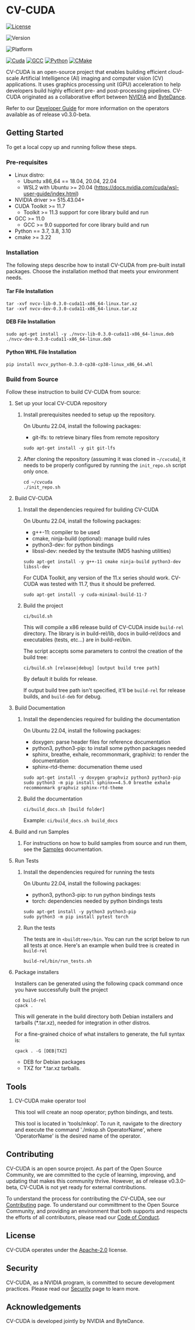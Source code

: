 # CV-CUDA

[![License](https://img.shields.io/badge/License-Apache_2.0-yellogreen.svg)](https://opensource.org/licenses/Apache-2.0)

![Version](https://img.shields.io/badge/Version-v0.3.0--beta-blue)

![Platform](https://img.shields.io/badge/Platform-linux--64_%7C_win--64_wsl2-gray)

[![Cuda](https://img.shields.io/badge/CUDA-v11.7-%2376B900?logo=nvidia)](https://developer.nvidia.com/cuda-toolkit-archive)
[![GCC](https://img.shields.io/badge/GCC-v11.0-yellow)](https://gcc.gnu.org/gcc-11/changes.html)
[![Python](https://img.shields.io/badge/python-v3.7_%7c_v3.8_%7c_v3.9_%7c_v3.10-blue?logo=python)](https://www.python.org/)
[![CMake](https://img.shields.io/badge/CMake-v3.22-%23008FBA?logo=cmake)](https://cmake.org/)

CV-CUDA is an open-source project that enables building efficient cloud-scale
Artificial Intelligence (AI) imaging and computer vision (CV) applications. It
uses graphics processing unit (GPU) acceleration to help developers build highly
efficient pre- and post-processing pipelines. CV-CUDA originated as a
collaborative effort between [NVIDIA][NVIDIA Develop] and [ByteDance][ByteDance].

Refer to our [Developer Guide](DEVELOPER_GUIDE.md) for more information on the
operators available as of release v0.3.0-beta.

## Getting Started

To get a local copy up and running follow these steps.

### Pre-requisites

- Linux distro:
  - Ubuntu x86_64 == 18.04, 20.04, 22.04
  - WSL2 with Ubuntu >= 20.04 (https://docs.nvidia.com/cuda/wsl-user-guide/index.html)
- NVIDIA driver >= 515.43.04+
- CUDA Toolkit >= 11.7
  - Toolkit >= 11.3 support for core library build and run
- GCC >= 11.0
  - GCC >= 9.0 supported for core library build and run
- Python == 3.7, 3.8, 3.10
- cmake >= 3.22

### Installation

The following steps describe how to install CV-CUDA from pre-built install
packages. Choose the installation method that meets your environment needs.

#### Tar File Installation

```shell
tar -xvf nvcv-lib-0.3.0-cuda11-x86_64-linux.tar.xz
tar -xvf nvcv-dev-0.3.0-cuda11-x86_64-linux.tar.xz
```

#### DEB File Installation

```shell
sudo apt-get install -y ./nvcv-lib-0.3.0-cuda11-x86_64-linux.deb ./nvcv-dev-0.3.0-cuda11-x86_64-linux.deb
```

#### Python WHL File Installation

```shell
pip install nvcv_python-0.3.0-cp38-cp38-linux_x86_64.whl
```

### Build from Source

Follow these instruction to build CV-CUDA from source:

1. Set up your local CV-CUDA repository

    1. Install prerequisites needed to setup up the repository.

       On Ubuntu 22.04, install the following packages:
       - git-lfs: to retrieve binary files from remote repository

       ```shell
       sudo apt-get install -y git git-lfs
       ```

    2. After cloning the repository (assuming it was cloned in `~/cvcuda`),
       it needs to be properly configured by running the `init_repo.sh` script only once.

       ```shell
       cd ~/cvcuda
       ./init_repo.sh
       ```

1. Build CV-CUDA

    1. Install the dependencies required for building CV-CUDA

       On Ubuntu 22.04, install the following packages:
       - g++-11: compiler to be used
       - cmake, ninja-build (optional): manage build rules
       - python3-dev: for python bindings
       - libssl-dev: needed by the testsuite (MD5 hashing utilities)

       ```shell
       sudo apt-get install -y g++-11 cmake ninja-build python3-dev libssl-dev
       ```

       For CUDA Toolkit, any version of the 11.x series should work.
       CV-CUDA was tested with 11.7, thus it should be preferred.

       ```shell
       sudo apt-get install -y cuda-minimal-build-11-7
       ```

    2. Build the project

       ```shell
       ci/build.sh
       ```

       This will compile a x86 release build of CV-CUDA inside `build-rel` directory.
       The library is in build-rel/lib, docs in build-rel/docs and executables
       (tests, etc...) are in build-rel/bin.

       The script accepts some parameters to control the creation of the build tree:

       ```shell
       ci/build.sh [release|debug] [output build tree path]
       ```

       By default it builds for release.

       If output build tree path isn't specified, it'll be `build-rel` for release
       builds, and `build-deb` for debug.

1. Build Documentation

    1. Install the dependencies required for building the documentation

       On Ubuntu 22.04, install the following packages:
       - doxygen: parse header files for reference documentation
       - python3, python3-pip: to install some python packages needed
       - sphinx, breathe, exhale, recommonmark, graphiviz: to render the documentation
       - sphinx-rtd-theme: documenation theme used

       ```shell
       sudo apt-get install -y doxygen graphviz python3 python3-pip
       sudo python3 -m pip install sphinx==4.5.0 breathe exhale recommonmark graphviz sphinx-rtd-theme
       ```

    2. Build the documentation
       ```shell
       ci/build_docs.sh [build folder]
       ```

       Example:
       `ci/build_docs.sh build_docs`

1. Build and run Samples

   1. For instructions on how to build samples from source and run them, see the [Samples](samples/README.md) documentation.

1. Run Tests

   1. Install the dependencies required for running the tests

       On Ubuntu 22.04, install the following packages:
       - python3, python3-pip: to run python bindings tests
       - torch: dependencies needed by python bindings tests

       ```shell
       sudo apt-get install -y python3 python3-pip
       sudo python3 -m pip install pytest torch
       ```

   2. Run the tests

       The tests are in `<buildtree>/bin`. You can run the script below to run all
       tests at once. Here's an example when build tree is created in `build-rel`

       ```shell
       build-rel/bin/run_tests.sh
       ```

1. Package installers

   Installers can be generated using the following cpack command once you have successfully built the project

   ```shell
   cd build-rel
   cpack .
   ```

   This will generate in the build directory both Debian installers and tarballs
   (\*.tar.xz), needed for integration in other distros.

   For a fine-grained choice of what installers to generate, the full syntax is:

   ```shell
   cpack . -G [DEB|TXZ]
   ```

   - DEB for Debian packages
   - TXZ for \*.tar.xz tarballs.

## Tools

1. CV-CUDA make operator tool

   This tool will create an noop operator; python bindings, and tests.

   This tool is located in 'tools/mkop'. To run it, navigate to the directory and execute the command './mkop.sh OperatorName', where 'OperatorName' is the desired name of the operator.

## Contributing

CV-CUDA is an open source project. As part of the Open Source Community, we are
committed to the cycle of learning, improving, and updating that makes this
community thrive. However, as of release v0.3.0-beta, CV-CUDA is not yet ready
for external contributions.

To understand the process for contributing the CV-CUDA, see our
[Contributing](CONTRIBUTING.md) page. To understand our committment to the Open
Source Community, and providing an environment that both supports and respects
the efforts of all contributors, please read our
[Code of Conduct](CODE_OF_CONDUCT.md).

## License

CV-CUDA operates under the [Apache-2.0](LICENSE.md) license.

## Security

CV-CUDA, as a NVIDIA program, is committed to secure development practices.
Please read our [Security](SECURITY.md) page to learn more.

## Acknowledgements

CV-CUDA is developed jointly by NVIDIA and ByteDance.

[NVIDIA Develop]: https://developer.nvidia.com/
[ByteDance]: https://www.bytedance.com/
